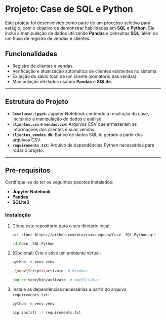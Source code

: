 # Projeto: Case de SQL e Python

Este projeto foi desenvolvido como parte de um processo seletivo para estágio, com o objetivo de demonstrar habilidades em **SQL** e **Python**. Ele inclui a manipulação de dados utilizando **Pandas** e consultas **SQL**, além de um fluxo de registro de vendas e clientes.

## Funcionalidades

- Registro de clientes e vendas.
- Verificação e atualização automática de clientes existentes no sistema.
- Exibição do saldo total de um cliente (somatório das vendas).
- Manipulação de dados usando **Pandas** e **SQLite**.

---

## Estrutura do Projeto

- **`Resolucao.ipynb`**: Jupyter Notebook contendo a resolução do case, incluindo a manipulação de dados e análise.
- **`clientes.csv`** e **`vendas.csv`**: Arquivos CSV que armazenam as informações dos clientes e suas vendas.
- **`clientes_vendas.db`**: Banco de dados SQLite gerado a partir dos arquivos CSV.
- **`requirements.txt`**: Arquivo de dependências Python necessárias para rodar o projeto.

---

## Pré-requisitos

Certifique-se de ter os seguintes pacotes instalados:

- **Jupyter Notebook**
- **Pandas**
- **SQLite3**

### Instalação

1. Clone este repositório para o seu diretório local:
   ```bash
   git clone https://github.com/otavioassumpcao/Case__SQL_Python.git
   ```
   
   ```bash
   cd Case__SQL_Python

3. (Opcional) Crie e ative um ambiente virtual:

   ```bash
   python -m venv venv
   ```
   ```bash
   .\venv\Scripts\activate  # Windows
   ````
   ```bash
   source venv/bin/activate  # macOS/Linux

4. Instale as dependências necessárias a partir do arquivo `requirements.txt`:
   ```bash
   python -m venv venv
   ```
   ```bash
   pip install -r requirements.txt
   ```
